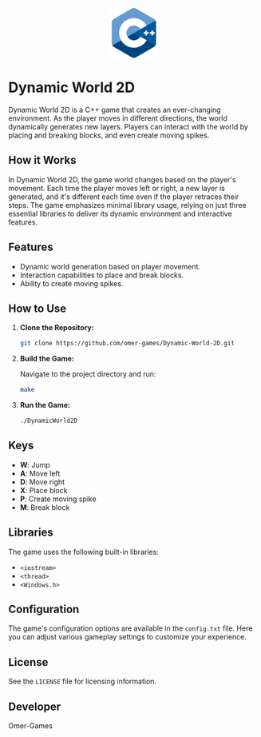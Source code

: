 <p align="center">
  <img src="https://raw.githubusercontent.com/devicons/devicon/master/icons/cplusplus/cplusplus-original.svg"  width="100" height="100">
</p>

# Dynamic World 2D

Dynamic World 2D is a C++ game that creates an ever-changing environment. As the player moves in different directions, the world dynamically generates new layers. Players can interact with the world by placing and breaking blocks, and even create moving spikes.

## How it Works

In Dynamic World 2D, the game world changes based on the player's movement. Each time the player moves left or right, a new layer is generated, and it's different each time even if the player retraces their steps. The game emphasizes minimal library usage, relying on just three essential libraries to deliver its dynamic environment and interactive features.

## Features

- Dynamic world generation based on player movement.
- Interaction capabilities to place and break blocks.
- Ability to create moving spikes.

## How to Use

1. **Clone the Repository:**

    ```bash
    git clone https://github.com/omer-games/Dynamic-World-2D.git
    ```

2. **Build the Game:**

    Navigate to the project directory and run:

    ```bash
    make
    ```

3. **Run the Game:**

    ```bash
    ./DynamicWorld2D
    ```

## Keys

- **W**: Jump
- **A**: Move left
- **D**: Move right
- **X**: Place block
- **P**: Create moving spike
- **M**: Break block

## Libraries

The game uses the following built-in libraries:

- `<iostream>`
- `<thread>`
- `<Windows.h>`

## Configuration

The game's configuration options are available in the `config.txt` file. Here you can adjust various gameplay settings to customize your experience.

## License

See the `LICENSE` file for licensing information.

## Developer

Omer-Games
